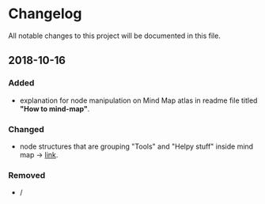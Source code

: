 # Changelog
All notable changes to this project will be documented in this file.

## 2018-10-16
### Added
- explanation for node manipulation on Mind Map atlas in readme file titled **"How to mind-map"**.

### Changed
- node structures that are grouping "Tools" and "Helpy stuff" inside mind map -> [link](https://atlas.mindmup.com/degordianqa/qa_fortress/index.html).

### Removed
- /
